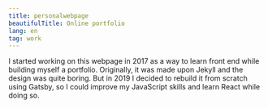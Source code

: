 ```yaml
---
title: personalwebpage
beautifulTitle: Online portfolio
lang: en
tag: work
---
```


I started working on this webpage in 2017 as a way to learn front end
while building myself a portfolio. Originally, it was made upon Jekyll
and the design was quite boring. But in 2019 I decided to rebuild it from
scratch using Gatsby, so I could improve my JavaScript skills and learn React
while doing so.
